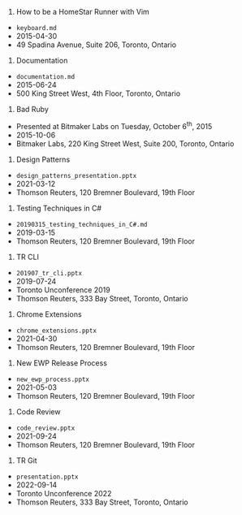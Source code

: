 1. How to be a HomeStar Runner with Vim
  * `keyboard.md`
  * 2015-04-30
  * 49 Spadina Avenue, Suite 206, Toronto, Ontario
1. Documentation
  * `documentation.md`
  * 2015-06-24
  * 500 King Street West, 4th Floor, Toronto, Ontario
1. Bad Ruby
  * Presented at Bitmaker Labs on Tuesday, October 6<sup>th</sup>, 2015
  * 2015-10-06
  * Bitmaker Labs, 220 King Street West, Suite 200, Toronto, Ontario
1. Design Patterns
  * `design_patterns_presentation.pptx`
  * 2021-03-12
  * Thomson Reuters, 120 Bremner Boulevard, 19th Floor
1. Testing Techniques in C#
  * `20190315_testing_techniques_in_C#.md`
  * 2019-03-15
  * Thomson Reuters, 120 Bremner Boulevard, 19th Floor
1. TR CLI
  * `201907_tr_cli.pptx`
  * 2019-07-24
  * Toronto Unconference 2019
  * Thomson Reuters, 333 Bay Street, Toronto, Ontario
1. Chrome Extensions
  * `chrome_extensions.pptx`
  * 2021-04-30
  * Thomson Reuters, 120 Bremner Boulevard, 19th Floor
1. New EWP Release Process
  * `new_ewp_process.pptx`
  * 2021-05-03
  * Thomson Reuters, 120 Bremner Boulevard, 19th Floor
1. Code Review
  * `code_review.pptx`
  * 2021-09-24
  * Thomson Reuters, 120 Bremner Boulevard, 19th Floor
1. TR Git
  * `presentation.pptx`
  * 2022-09-14
  * Toronto Unconference 2022
  * Thomson Reuters, 333 Bay Street, Toronto, Ontario
